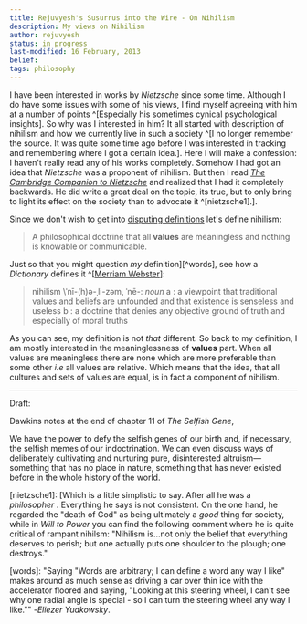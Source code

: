 ```yaml
---
title: Rejuvyesh's Susurrus into the Wire - On Nihilism
description: My views on Nihilism
author: rejuvyesh
status: in progress
last-modified: 16 February, 2013
belief:
tags: philosophy
---
```


I have been interested in works by _Nietzsche_ since some time. Although I do have some issues with some of his views, I find myself agreeing with him at a number of points ^[Especially his sometimes cynical psychological insights]. So why was I interested in him? It all started with description of nihilism and how we currently live in such a society ^[I no longer remember the source. It was quite some time ago before I was interested in tracking and remembering where I got a certain idea.]. Here I will make a confession: I haven't really read any of his works completely. Somehow I had got an idea that _Nietzsche_ was a proponent of nihilism. But then I read [_The Cambridge Companion to Nietzsche_](http://www.goodreads.com/book/show/162023.The_Cambridge_Companion_to_Nietzsche) and realized that I had it completely backwards. He did write a great deal on the topic, its true, but to only bring to light its effect on the society than to advocate it ^[nietzsche1].]. 

Since we don't wish to get into [disputing definitions]() let's define nihilism:

> A philosophical doctrine that all **values** are meaningless and nothing is knowable or communicable.

Just so that you might question _my_ definition][^words], see how a _Dictionary_ defines it ^[[Merriam Webster](http://www.merriam-webster.com/dictionary/nihilism)]:

> nihilism \ˈnī-(h)ə-ˌli-zəm, ˈnē-\: _noun_
>    a : a viewpoint that traditional values and beliefs are unfounded and
>    that existence is senseless and useless
>    b : a doctrine that denies any objective ground of truth and especially of
>    moral truths

As you can see, my definition is not _that_ different. So back to my definition, I am mostly interested in the meaninglessness of **values** part. When all values are meaningless there are none which are more preferable than some other _i.e_ all values are relative. Which means that the idea, that all cultures and sets of values are equal, is in fact a component of nihilism.



* * * * * *

Draft:

Dawkins notes at the end of chapter 11 of _The Selfish Gene_,

We have the power to defy the selfish genes of our birth and, if necessary, the selfish memes of our indoctrination. We can even discuss ways of deliberately cultivating and nurturing pure, disinterested altruism—something that has no place in nature, something that has never existed before in the whole history of the world.


[nietzsche1]: [Which is a little simplistic to say. After all he was a _philosopher_ <span data-icon="&#xe007;;" aria-hidden="true" style="color:#005580"></span>. Everything he says is not consistent. On the one hand, he regarded the "death of God" as being ultimately a _good_ thing for society, while in _Will to Power_ you can find the following comment where he is quite critical of rampant nihilsm: "Nihilism is…not only the belief that everything deserves to perish; but one actually puts one shoulder to the plough; one destroys."

[words]: "Saying "Words are arbitrary; I can define a word any way I like" makes around as much sense as driving a car over thin ice with the accelerator floored and saying, "Looking at this steering wheel, I can't see why one radial angle is special - so I can turn the steering wheel any way I like."" -_Eliezer Yudkowsky_.





